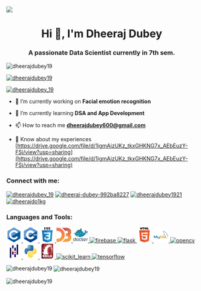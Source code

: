 <img align="center" src="https://img.freepik.com/free-vector/brain-with-digital-circuit-programmer-with-laptop-machine-learning-artificial-intelligence-digital-brain-artificial-thinking-process-concept-vector-isolated-illustration_335657-2246.jpg?w=2000"  >

<h1 align="center">Hi 👋, I'm Dheeraj Dubey</h1>
<h3 align="center">A passionate Data Scientist currently in 7th sem.</h3>

<p align="left"> <img src="https://komarev.com/ghpvc/?username=dheerajdubey19&label=Profile%20views&color=0e75b6&style=flat" alt="dheerajdubey19" /> </p>

<p align="left"> <a href="https://github.com/ryo-ma/github-profile-trophy"><img src="https://github-profile-trophy.vercel.app/?username=dheerajdubey19" alt="dheerajdubey19" /></a> </p>

<p align="left"> <a href="https://twitter.com/dheerajdubey_19" target="blank"><img src="https://img.shields.io/twitter/follow/dheerajdubey_19?logo=twitter&style=for-the-badge" alt="dheerajdubey_19" /></a> </p>

- 🔭 I’m currently working on **Facial emotion recognition**

- 🌱 I’m currently learning **DSA and App Development**

- 📫 How to reach me **dheerajdubey600@gmail.com**

- 📄 Know about my experiences [https://drive.google.com/file/d/1igmAizUKz_tkxGHKNG7x_AEbEuzY-FSj/view?usp=sharing](https://drive.google.com/file/d/1igmAizUKz_tkxGHKNG7x_AEbEuzY-FSj/view?usp=sharing)

<h3 align="left">Connect with me:</h3>
<p align="left">
<a href="https://twitter.com/dheerajdubey_19" target="blank"><img align="center" src="https://raw.githubusercontent.com/rahuldkjain/github-profile-readme-generator/master/src/images/icons/Social/twitter.svg" alt="dheerajdubey_19" height="30" width="40" /></a>
<a href="https://linkedin.com/in/dheeraj-dubey-992ba8227" target="blank"><img align="center" src="https://raw.githubusercontent.com/rahuldkjain/github-profile-readme-generator/master/src/images/icons/Social/linked-in-alt.svg" alt="dheeraj-dubey-992ba8227" height="30" width="40" /></a>
<a href="https://instagram.com/dheerajdubey1921" target="blank"><img align="center" src="https://raw.githubusercontent.com/rahuldkjain/github-profile-readme-generator/master/src/images/icons/Social/instagram.svg" alt="dheerajdubey1921" height="30" width="40" /></a>
<a href="https://auth.geeksforgeeks.org/user/dheerajdo1kg" target="blank"><img align="center" src="https://raw.githubusercontent.com/rahuldkjain/github-profile-readme-generator/master/src/images/icons/Social/geeks-for-geeks.svg" alt="dheerajdo1kg" height="30" width="40" /></a>
</p>

<h3 align="left">Languages and Tools:</h3>
<p align="left"> <a href="https://www.cprogramming.com/" target="_blank" rel="noreferrer"> <img src="https://raw.githubusercontent.com/devicons/devicon/master/icons/c/c-original.svg" alt="c" width="40" height="40"/> </a> <a href="https://www.w3schools.com/cpp/" target="_blank" rel="noreferrer"> <img src="https://raw.githubusercontent.com/devicons/devicon/master/icons/cplusplus/cplusplus-original.svg" alt="cplusplus" width="40" height="40"/> </a> <a href="https://www.w3schools.com/css/" target="_blank" rel="noreferrer"> <img src="https://raw.githubusercontent.com/devicons/devicon/master/icons/css3/css3-original-wordmark.svg" alt="css3" width="40" height="40"/> </a> <a href="https://d3js.org/" target="_blank" rel="noreferrer"> <img src="https://raw.githubusercontent.com/devicons/devicon/master/icons/d3js/d3js-original.svg" alt="d3js" width="40" height="40"/> </a> <a href="https://www.docker.com/" target="_blank" rel="noreferrer"> <img src="https://raw.githubusercontent.com/devicons/devicon/master/icons/docker/docker-original-wordmark.svg" alt="docker" width="40" height="40"/> </a> <a href="https://firebase.google.com/" target="_blank" rel="noreferrer"> <img src="https://www.vectorlogo.zone/logos/firebase/firebase-icon.svg" alt="firebase" width="40" height="40"/> </a> <a href="https://flask.palletsprojects.com/" target="_blank" rel="noreferrer"> <img src="https://www.vectorlogo.zone/logos/pocoo_flask/pocoo_flask-icon.svg" alt="flask" width="40" height="40"/> </a> <a href="https://www.w3.org/html/" target="_blank" rel="noreferrer"> <img src="https://raw.githubusercontent.com/devicons/devicon/master/icons/html5/html5-original-wordmark.svg" alt="html5" width="40" height="40"/> </a> <a href="https://www.mysql.com/" target="_blank" rel="noreferrer"> <img src="https://raw.githubusercontent.com/devicons/devicon/master/icons/mysql/mysql-original-wordmark.svg" alt="mysql" width="40" height="40"/> </a> <a href="https://opencv.org/" target="_blank" rel="noreferrer"> <img src="https://www.vectorlogo.zone/logos/opencv/opencv-icon.svg" alt="opencv" width="40" height="40"/> </a> <a href="https://pandas.pydata.org/" target="_blank" rel="noreferrer"> <img src="https://raw.githubusercontent.com/devicons/devicon/2ae2a900d2f041da66e950e4d48052658d850630/icons/pandas/pandas-original.svg" alt="pandas" width="40" height="40"/> </a> <a href="https://www.python.org" target="_blank" rel="noreferrer"> <img src="https://raw.githubusercontent.com/devicons/devicon/master/icons/python/python-original.svg" alt="python" width="40" height="40"/> </a> <a href="https://rubyonrails.org" target="_blank" rel="noreferrer"> <img src="https://raw.githubusercontent.com/devicons/devicon/master/icons/rails/rails-original-wordmark.svg" alt="rails" width="40" height="40"/> </a> <a href="https://scikit-learn.org/" target="_blank" rel="noreferrer"> <img src="https://upload.wikimedia.org/wikipedia/commons/0/05/Scikit_learn_logo_small.svg" alt="scikit_learn" width="40" height="40"/> </a> <a href="https://www.tensorflow.org" target="_blank" rel="noreferrer"> <img src="https://www.vectorlogo.zone/logos/tensorflow/tensorflow-icon.svg" alt="tensorflow" width="40" height="40"/> </a> </p>

<p><img align="left" src="https://github-readme-stats.vercel.app/api/top-langs?username=dheerajdubey19&show_icons=true&locale=en&layout=compact" alt="dheerajdubey19" /></p>

<p>&nbsp;<img align="center" src="https://github-readme-stats.vercel.app/api?username=dheerajdubey19&show_icons=true&locale=en" alt="dheerajdubey19" /></p>

<p><img align="center" src="https://github-readme-streak-stats.herokuapp.com/?user=dheerajdubey19&" alt="dheerajdubey19" /></p>
